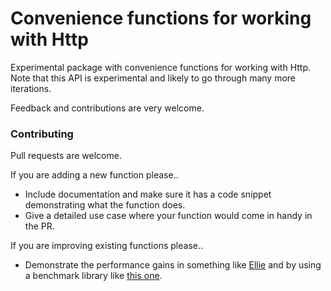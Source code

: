 # Convenience functions for working with Http

Experimental package with convenience functions for working with Http. Note that
this API is experimental and likely to go through many more iterations.

Feedback and contributions are very welcome.

### Contributing

Pull requests are welcome.

If you are adding a new function please..

- Include documentation and make sure it has a code snippet demonstrating what
the function does.
- Give a detailed use case where your function would come in handy in the PR.

If you are improving existing functions please..

- Demonstrate the
performance gains in something like [Ellie](https://ellie-app.com/) and by using
a benchmark library like
[this one](http://package.elm-lang.org/packages/BrianHicks/elm-benchmark/latest).
